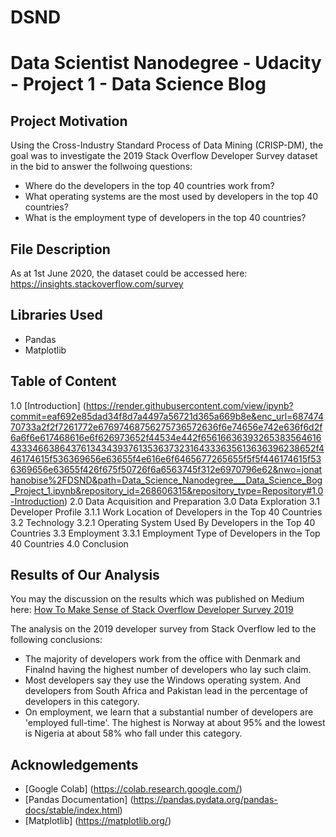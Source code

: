 # DSND
# Data Scientist Nanodegree - Udacity - Project 1 - Data Science Blog

## Project Motivation
Using the Cross-Industry Standard Process of Data Mining (CRISP-DM), the goal was to investigate the 2019 Stack Overflow Developer Survey dataset in the bid to answer the follwoing questions: 

+ Where do the developers in the top 40 countries work from?
+ What operating systems are the most used by developers in the top 40 countries?
+ What is the employment type of developers in the top 40 countries?

## File Description
As at 1st June 2020, the dataset could be accessed here: https://insights.stackoverflow.com/survey

## Libraries Used
+ Pandas 
+ Matplotlib

## Table of Content
1.0 [Introduction] (https://render.githubusercontent.com/view/ipynb?commit=eaf692e85dad34f8d7a4497a56721d365a669b8e&enc_url=68747470733a2f2f7261772e67697468756275736572636f6e74656e742e636f6d2f6a6f6e617468616e6f626973652f44534e442f656166363932653835646164333466386437613434393761353637323164333635613636396238652f446174615f536369656e63655f4e616e6f6465677265655f5f5f446174615f536369656e63655f426f675f50726f6a6563745f312e6970796e62&nwo=jonathanobise%2FDSND&path=Data_Science_Nanodegree___Data_Science_Bog_Project_1.ipynb&repository_id=268606315&repository_type=Repository#1.0-Introduction)
2.0 Data Acquisition and Preparation
3.0 Data Exploration
  3.1 Developer Profile
    3.1.1 Work Location of Developers in the Top 40 Countries
  3.2 Technology
    3.2.1 Operating System Used By Developers in the Top 40 Countries
  3.3 Employment
    3.3.1 Employment Type of Developers in the Top 40 Countries
4.0 Conclusion


## Results of Our Analysis
You may the discussion on the results which was published on Medium here: [How To Make Sense of Stack Overflow Developer Survey 2019](https://medium.com/@obise.jonathan/how-to-make-sense-of-stackoverflow-developer-survey-2019-4885291da106)

The analysis on the 2019 developer survey from Stack Overflow led to the following conclusions:

+ The majority of developers work from the office with Denmark and Finalnd having the highest number of developers who lay such claim.
+ Most developers say they use the Windows operating system. And developers from South Africa and Pakistan lead in the percentage of developers in this category.
+ On employment, we learn that a substantial number of developers are 'employed full-time'. The highest is Norway at about 95% and the lowest is Nigeria at about 58% who fall under this category.

## Acknowledgements 
+ [Google Colab] (https://colab.research.google.com/)
+ [Pandas Documentation] (https://pandas.pydata.org/pandas-docs/stable/index.html)
+ [Matplotlib] (https://matplotlib.org/)
